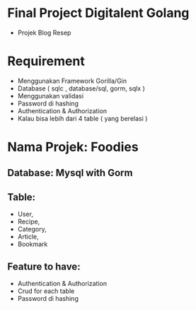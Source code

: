 # Final Project Digitalent Golang
- Projek Blog Resep
# Requirement
- Menggunakan Framework Gorilla/Gin 
- Database ( sqlc , database/sql, gorm, sqlx )
- Menggunakan validasi
- Password di hashing
- Authentication & Authorization
- Kalau bisa lebih dari 4 table ( yang berelasi )

# Nama Projek: Foodies
## Database: Mysql with Gorm
## Table: 
- User, 
- Recipe, 
- Category, 
- Article, 
- Bookmark
## Feature to have:
- Authentication & Authorization
- Crud for each table
- Password di hashing